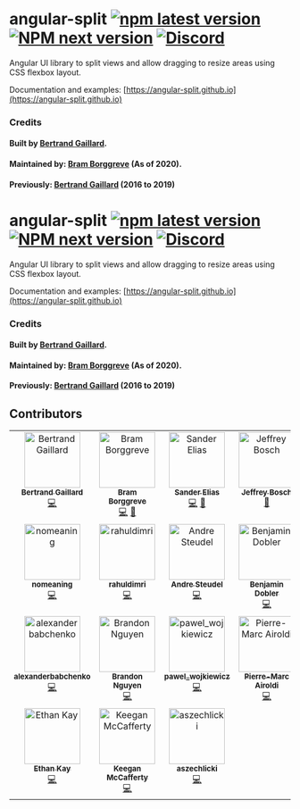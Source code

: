# angular-split [![npm latest version](https://img.shields.io/npm/v/angular-split/latest.svg?style=flat-square)](https://www.npmjs.com/package/angular-split) [![NPM next version](https://img.shields.io/npm/v/angular-split/next.svg?style=flat-square)](https://www.npmjs.com/package/angular-split) [![Discord](https://img.shields.io/discord/748677963142135818?color=7289DA&label=Angular%20Discord&logo=discord&logoColor=white&style=flat-square)](https://discord.gg/Qm9MPCg)

Angular UI library to split views and allow dragging to resize areas using CSS flexbox layout.

Documentation and examples:
[https://angular-split.github.io](https://angular-split.github.io)

### Credits

#### Built by [Bertrand Gaillard](https://github.com/bertrandg).

#### Maintained by: [Bram Borggreve](https://github.com/beeman) (As of 2020).

#### Previously: [Bertrand Gaillard](https://github.com/bertrandg) (2016 to 2019)

# angular-split [![npm latest version](https://img.shields.io/npm/v/angular-split/latest.svg?style=flat-square)](https://www.npmjs.com/package/angular-split) [![NPM next version](https://img.shields.io/npm/v/angular-split/next.svg?style=flat-square)](https://www.npmjs.com/package/angular-split) [![Discord](https://img.shields.io/discord/748677963142135818?color=7289DA&label=Angular%20Discord&logo=discord&logoColor=white&style=flat-square)](https://discord.gg/Qm9MPCg)

Angular UI library to split views and allow dragging to resize areas using CSS flexbox layout.

Documentation and examples:
[https://angular-split.github.io](https://angular-split.github.io)

### Credits

#### Built by [Bertrand Gaillard](https://github.com/bertrandg).

#### Maintained by: [Bram Borggreve](https://github.com/beeman) (As of 2020).

#### Previously: [Bertrand Gaillard](https://github.com/bertrandg) (2016 to 2019)

## Contributors

<!-- ALL-CONTRIBUTORS-LIST:START - Do not remove or modify this section -->
<!-- prettier-ignore-start -->
<!-- markdownlint-disable -->
<table>
  <tbody>
    <tr>
      <td align="center" valign="top" width="14.28%"><a href="https://github.com/bertrandg"><img src="https://avatars.githubusercontent.com/u/7031941?v=4?s=100" width="100px;" alt="Bertrand Gaillard"/><br /><sub><b>Bertrand Gaillard</b></sub></a><br /><a href="https://github.com/angular-split/angular-split/commits?author=bertrandg" title="Code">💻</a></td>
      <td align="center" valign="top" width="14.28%"><a href="https://beeman.dev/"><img src="https://avatars.githubusercontent.com/u/36491?v=4?s=100" width="100px;" alt="Bram Borggreve"/><br /><sub><b>Bram Borggreve</b></sub></a><br /><a href="https://github.com/angular-split/angular-split/commits?author=beeman" title="Code">💻</a> <a href="#maintenance-beeman" title="Maintenance">🚧</a></td>
      <td align="center" valign="top" width="14.28%"><a href="https://github.com/SanderElias"><img src="https://avatars.githubusercontent.com/u/1249083?v=4?s=100" width="100px;" alt="Sander Elias"/><br /><sub><b>Sander Elias</b></sub></a><br /><a href="https://github.com/angular-split/angular-split/commits?author=SanderElias" title="Code">💻</a> <a href="#maintenance-SanderElias" title="Maintenance">🚧</a></td>
      <td align="center" valign="top" width="14.28%"><a href="https://jefiozie.github.io"><img src="https://avatars.githubusercontent.com/u/17835373?v=4?s=100" width="100px;" alt="Jeffrey Bosch"/><br /><sub><b>Jeffrey Bosch</b></sub></a><br /><a href="https://github.com/angular-split/angular-split/commits?author=Jefiozie" title="Documentation">📖</a></td>
      <td align="center" valign="top" width="14.28%"><a href="https://github.com/Harpush"><img src="https://avatars.githubusercontent.com/u/30085989?v=4?s=100" width="100px;" alt="Harpush"/><br /><sub><b>Harpush</b></sub></a><br /><a href="https://github.com/angular-split/angular-split/commits?author=Harpush" title="Code">💻</a> <a href="#maintenance-Harpush" title="Maintenance">🚧</a></td>
      <td align="center" valign="top" width="14.28%"><a href="http://www.novel-t.ch"><img src="https://avatars.githubusercontent.com/u/46479127?v=4?s=100" width="100px;" alt="Louis Frament"/><br /><sub><b>Louis Frament</b></sub></a><br /><a href="https://github.com/angular-split/angular-split/commits?author=lf-novelt" title="Code">💻</a></td>
      <td align="center" valign="top" width="14.28%"><a href="https://github.com/Shemesh"><img src="https://avatars.githubusercontent.com/u/2488980?v=4?s=100" width="100px;" alt="Shemesh"/><br /><sub><b>Shemesh</b></sub></a><br /><a href="https://github.com/angular-split/angular-split/commits?author=shemesh" title="Code">💻</a></td>
    </tr>
    <tr>
      <td align="center" valign="top" width="14.28%"><a href="https://github.com/nomeaning777"><img src="https://avatars.githubusercontent.com/u/979296?v=4?s=100" width="100px;" alt="nomeaning"/><br /><sub><b>nomeaning</b></sub></a><br /><a href="https://github.com/angular-split/angular-split/commits?author=nomeaning777" title="Code">💻</a></td>
      <td align="center" valign="top" width="14.28%"><a href="https://github.com/rahuldimri"><img src="https://avatars.githubusercontent.com/u/107100022?v=4?s=100" width="100px;" alt="rahuldimri"/><br /><sub><b>rahuldimri</b></sub></a><br /><a href="https://github.com/angular-split/angular-split/commits?author=rahuldimri" title="Code">💻</a></td>
      <td align="center" valign="top" width="14.28%"><a href="http://andre-steudel.de"><img src="https://avatars.githubusercontent.com/u/7403789?v=4?s=100" width="100px;" alt="Andre Steudel"/><br /><sub><b>Andre Steudel</b></sub></a><br /><a href="https://github.com/angular-split/angular-split/commits?author=kufuntu" title="Code">💻</a></td>
      <td align="center" valign="top" width="14.28%"><a href="http://www.richapps.de"><img src="https://avatars.githubusercontent.com/u/2612377?v=4?s=100" width="100px;" alt="Benjamin Dobler"/><br /><sub><b>Benjamin Dobler</b></sub></a><br /><a href="https://github.com/angular-split/angular-split/commits?author=benjamindobler" title="Code">💻</a></td>
      <td align="center" valign="top" width="14.28%"><a href="http://www.cyrildurand.net"><img src="https://avatars.githubusercontent.com/u/2543836?v=4?s=100" width="100px;" alt="Cyril DURAND"/><br /><sub><b>Cyril DURAND</b></sub></a><br /><a href="https://github.com/angular-split/angular-split/commits?author=cyrildurand" title="Code">💻</a></td>
      <td align="center" valign="top" width="14.28%"><a href="https://github.com/jitsmaster"><img src="https://avatars.githubusercontent.com/u/15837601?v=4?s=100" width="100px;" alt="Arnold Wang"/><br /><sub><b>Arnold Wang</b></sub></a><br /><a href="https://github.com/angular-split/angular-split/commits?author=jitsmaster" title="Code">💻</a></td>
      <td align="center" valign="top" width="14.28%"><a href="https://github.com/jakubmank2"><img src="https://avatars.githubusercontent.com/u/124054100?v=4?s=100" width="100px;" alt="Kuba Mank"/><br /><sub><b>Kuba Mank</b></sub></a><br /><a href="https://github.com/angular-split/angular-split/commits?author=jakubmank2" title="Code">💻</a></td>
    </tr>
    <tr>
      <td align="center" valign="top" width="14.28%"><a href="https://github.com/AlexanderBabchenko"><img src="https://avatars.githubusercontent.com/u/11957042?v=4?s=100" width="100px;" alt="alexanderbabchenko"/><br /><sub><b>alexanderbabchenko</b></sub></a><br /><a href="https://github.com/angular-split/angular-split/commits?author=alexanderbabchenko" title="Code">💻</a></td>
      <td align="center" valign="top" width="14.28%"><a href="https://github.com/dxbrandon"><img src="https://avatars.githubusercontent.com/u/84741633?v=4?s=100" width="100px;" alt="Brandon Nguyen"/><br /><sub><b>Brandon Nguyen</b></sub></a><br /><a href="https://github.com/angular-split/angular-split/commits?author=dxbrandon" title="Code">💻</a></td>
      <td align="center" valign="top" width="14.28%"><a href="https://github.com/pawelwojkiewicz"><img src="https://avatars.githubusercontent.com/u/26307117?v=4?s=100" width="100px;" alt="pawel_wojkiewicz"/><br /><sub><b>pawel_wojkiewicz</b></sub></a><br /><a href="https://github.com/angular-split/angular-split/commits?author=pawelwojkiewicz" title="Code">💻</a></td>
      <td align="center" valign="top" width="14.28%"><a href="http://pierremarcairoldi.com"><img src="https://avatars.githubusercontent.com/u/296718?v=4?s=100" width="100px;" alt="Pierre-Marc Airoldi"/><br /><sub><b>Pierre-Marc Airoldi</b></sub></a><br /><a href="https://github.com/angular-split/angular-split/commits?author=pmairoldi" title="Code">💻</a></td>
      <td align="center" valign="top" width="14.28%"><a href="https://github.com/funkelodeon"><img src="https://avatars.githubusercontent.com/u/16770343?v=4?s=100" width="100px;" alt="Nick Funk"/><br /><sub><b>Nick Funk</b></sub></a><br /><a href="https://github.com/angular-split/angular-split/commits?author=funkelodeon" title="Code">💻</a></td>
      <td align="center" valign="top" width="14.28%"><a href="https://www.linkedin.com/in/bryanknightdev"><img src="https://avatars.githubusercontent.com/u/7443393?v=4?s=100" width="100px;" alt="Bryan Knight"/><br /><sub><b>Bryan Knight</b></sub></a><br /><a href="https://github.com/angular-split/angular-split/commits?author=blacknight811" title="Code">💻</a></td>
      <td align="center" valign="top" width="14.28%"><a href="https://github.com/erik-seifert"><img src="https://avatars.githubusercontent.com/u/4093180?v=4?s=100" width="100px;" alt="Erik Seifert"/><br /><sub><b>Erik Seifert</b></sub></a><br /><a href="https://github.com/angular-split/angular-split/commits?author=erik-seifert" title="Code">💻</a></td>
    </tr>
    <tr>
      <td align="center" valign="top" width="14.28%"><a href="https://github.com/ethankay"><img src="https://avatars.githubusercontent.com/u/15613563?v=4?s=100" width="100px;" alt="Ethan Kay"/><br /><sub><b>Ethan Kay</b></sub></a><br /><a href="https://github.com/angular-split/angular-split/commits?author=ethankay" title="Code">💻</a></td>
      <td align="center" valign="top" width="14.28%"><a href="https://github.com/kmmccafferty96"><img src="https://avatars.githubusercontent.com/u/10471269?v=4?s=100" width="100px;" alt="Keegan McCafferty"/><br /><sub><b>Keegan McCafferty</b></sub></a><br /><a href="https://github.com/angular-split/angular-split/commits?author=kmmccafferty96" title="Code">💻</a></td>
      <td align="center" valign="top" width="14.28%"><a href="https://github.com/aszechlicki"><img src="https://avatars.githubusercontent.com/u/9299507?v=4?s=100" width="100px;" alt="aszechlicki"/><br /><sub><b>aszechlicki</b></sub></a><br /><a href="https://github.com/angular-split/angular-split/commits?author=aszechlicki" title="Code">💻</a></td>
    </tr>
  </tbody>
</table>

<!-- markdownlint-restore -->
<!-- prettier-ignore-end -->

<!-- ALL-CONTRIBUTORS-LIST:END -->
